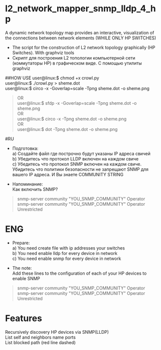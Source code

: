 # l2_network_mapper_snmp_lldp_4_hp
A dynamic network topology map provides an interactive, visualization of the connections between network elements (WHILE ONLY HP SWITCHES)
- The script for the construction of L2 network topology graphically (HP Switches). With graphviz tools
- Скрипт для построения L2 топологии компьютерной сети (коммутаторы HP) в графическом виде. С помощью утилиты graphviz 

##HOW USE
user@linux:$ chmod +x crowl.py</br>
user@linux:$ ./crowl.py > sheme.dot</br>
user@linux:$ circo -x -Goverlap=scale  -Tpng sheme.dot -o sheme.png</br>
>OR </br>
>user@linux:$ sfdp -x -Goverlap=scale  -Tpng sheme.dot -o sheme.png</br>
>OR </br>
>user@linux:$ circo -x -Tpng sheme.dot -o sheme.png</br>
>OR </br>
>user@linux:$ dot -Tpng sheme.dot -o sheme.png</br>

#RU
- Подготовка:</br>
a) Создайте файл где построчно будут указаны IP адреса свичей</br>
b) Убедитесь что протокол LLDP включен на каждом свиче</br>
c) Убедитесь что протокол SNMP включен на каждом свиче. Убидитесь что политики безопасности не запрещают SNMP для вашего IP адреса. И Вы знаете COMMUNITY STRING</br>

- Напоминание:</br>
Как включить SNMP?
>snmp-server community "YOU_SNMP_COMMUNITY" Operator</br>
>snmp-server community "YOU_SNMP_COMMUNITY" Operator Unrestricted</br>

# ENG
- Prepare:</br>
a) You need create file with ip addresses your switches</br>
b) You need enable lldp for every device in network</br>
c) You need enable snmp for every device in network</br>
  
- The note:</br>
Add these lines to the configuration of each of your HP devices to enable SNMP</br>
>snmp-server community "YOU_SNMP_COMMUNITY" Operator</br>
>snmp-server community "YOU_SNMP_COMMUNITY" Operator Unrestricted</br>

# Features</br>
Recursively discovery HP devices via SNMP(LLDP)</br>
List self and neighbors name ports</br>
List blocked path (red line dashed)</br>
